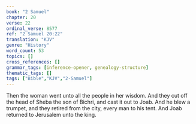 ```yaml
---
book: "2 Samuel"
chapter: 20
verse: 22
ordinal_verse: 8577
ref: "2 Samuel 20:22"
translation: "KJV"
genre: "History"
word_count: 53
topics: []
cross_references: []
grammar_tags: [inference-opener, genealogy-structure]
thematic_tags: []
tags: ["Bible","KJV","2-Samuel"]
---
```

Then the woman went unto all the people in her wisdom. And they cut off the head of Sheba the son of Bichri, and cast it out to Joab. And he blew a trumpet, and they retired from the city, every man to his tent. And Joab returned to Jerusalem unto the king.
